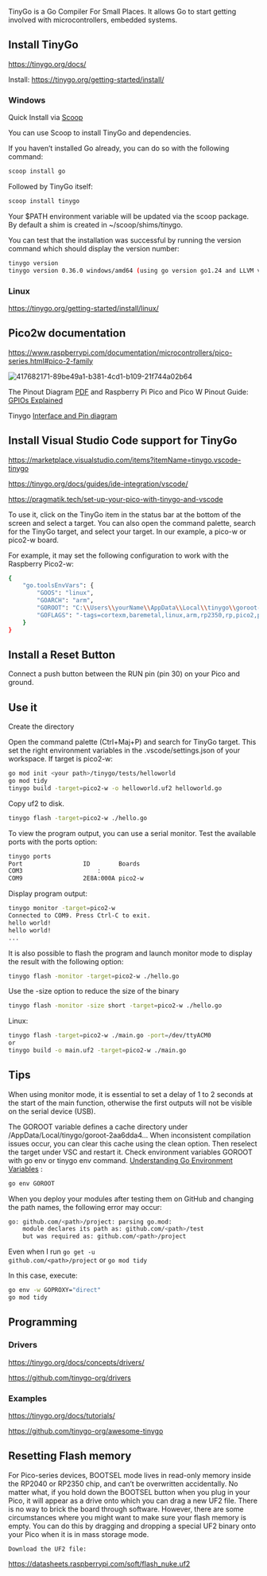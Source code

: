 TinyGo is a Go Compiler For Small Places. It allows Go to start getting involved with microcontrollers, embedded systems.

## Install TinyGo

https://tinygo.org/docs/

Install: https://tinygo.org/getting-started/install/

### Windows

Quick Install via [Scoop](https://mrotaru.co.uk/blog/windows-package-manager-scoop/)

You can use Scoop to install TinyGo and dependencies.

If you haven’t installed Go already, you can do so with the following command:

``` bash
scoop install go
```

Followed by TinyGo itself:

``` bash
scoop install tinygo
```

Your $PATH environment variable will be updated via the scoop package. By default a shim is created in ~/scoop/shims/tinygo.

You can test that the installation was successful by running the version command which should display the version number:

``` bash
tinygo version
tinygo version 0.36.0 windows/amd64 (using go version go1.24 and LLVM version 19.1.2)
```

### Linux

https://tinygo.org/getting-started/install/linux/

## Pico2w documentation

https://www.raspberrypi.com/documentation/microcontrollers/pico-series.html#pico-2-family

![417682171-89be49a1-b381-4cd1-b109-21f744a02b64](https://github.com/user-attachments/assets/37f50285-c34e-4ee5-be57-5646e404991e)

The Pinout Diagram [PDF](https://datasheets.raspberrypi.com/pico/Pico-2-Pinout.pdf) and Raspberry Pi Pico and Pico W Pinout Guide: [GPIOs Explained](https://randomnerdtutorials.com/raspberry-pi-pico-w-pinout-gpios)

Tinygo [Interface and Pin diagram](https://tinygo.org/docs/reference/microcontrollers/pico2-w/)

## Install Visual Studio Code support for TinyGo

https://marketplace.visualstudio.com/items?itemName=tinygo.vscode-tinygo

https://tinygo.org/docs/guides/ide-integration/vscode/

https://pragmatik.tech/set-up-your-pico-with-tinygo-and-vscode

To use it, click on the TinyGo item in the status bar at the bottom of the screen and select a target. You can also open the command palette, search for the TinyGo target, and select your target. In our example, a pico-w or pico2-w board.

For example, it may set the following configuration to work with the Raspberry Pico2-w:

``` bash
{
    "go.toolsEnvVars": {
        "GOOS": "linux",
        "GOARCH": "arm",
        "GOROOT": "C:\\Users\\yourName\\AppData\\Local\\tinygo\\goroot-fe15d27687627bb9dacd906a845880b8406b8c133b7c087813b7f5767641f01a",
        "GOFLAGS": "-tags=cortexm,baremetal,linux,arm,rp2350,rp,pico2,pico2-w,cyw43439,tinygo,purego,osusergo,math_big_pure_go,gc.conservative,scheduler.cores,serial.usb"
    }
}
```

## Install a Reset Button

Connect a push button between the RUN pin (pin 30) on your Pico and ground.

## Use it

Create the directory

Open the command palette (Ctrl+Maj+P) and search for TinyGo target.
This set the right environment variables in the .vscode/settings.json of your workspace. If target is pico2-w:

``` bash
go mod init <your path>/tinygo/tests/helloworld
go mod tidy
tinygo build -target=pico2-w -o helloworld.uf2 helloworld.go
```

Copy uf2 to disk.

``` bash
tinygo flash -target=pico2-w ./hello.go
```

To view the program output, you can use a serial monitor.
Test the available ports with the ports option:

``` bash
tinygo ports
Port                 ID        Boards
COM3                     :     
COM9                 2E8A:000A pico2-w
```

Display program output:

``` bash
tinygo monitor -target=pico2-w
Connected to COM9. Press Ctrl-C to exit.
hello world!
hello world!
...
```
It is also possible to flash the program and launch monitor mode to display the result with the following option:
``` bash
tinygo flash -monitor -target=pico2-w ./hello.go
```

Use the -size option to reduce the size of the binary
``` bash
tinygo flash -monitor -size short -target=pico2-w ./hello.go
```

Linux:

``` bash
tinygo flash -target=pico2-w ./main.go -port=/dev/ttyACM0
or
tinygo build -o main.uf2 -target=pico2-w ./main.go
```

## Tips

When using monitor mode, it is essential to set a delay of 1 to 2 seconds at the start of the main function, otherwise the first outputs will not be visible on the serial device (USB).

The GOROOT variable defines a cache directory under <user>/AppData/Local/tinygo/goroot-2aa6dda4...
When inconsistent compilation issues occur, you can clear this cache using the clean option.
Then reselect the target under VSC and restart it.
Check environment variables GOROOT with go env or tinygo env command. [Understanding Go Environment Variables](https://medium.com/@dilandashintha/understanding-go-env-1109bcba9a9c) :

``` bash
go env GOROOT
```

When you deploy your modules after testing them on GitHub and changing the path names, the following error may occur:

``` bash
go: github.com/<path>/project: parsing go.mod:
    module declares its path as: github.com/<path>/test
    but was required as: github.com/<path>/project
```

Even when I run <code>go get -u github.com/\<path\>/project</code> or
<code>go mod tidy</code>

In this case, execute:

``` bash
go env -w GOPROXY="direct"
go mod tidy
```

## Programming

### Drivers

https://tinygo.org/docs/concepts/drivers/

https://github.com/tinygo-org/drivers

### Examples

https://tinygo.org/docs/tutorials/

https://github.com/tinygo-org/awesome-tinygo


## Resetting Flash memory

For Pico-series devices, BOOTSEL mode lives in read-only memory inside the RP2040 or RP2350 chip, and can’t be overwritten accidentally. No matter what, if you hold down the BOOTSEL button when you plug in your Pico, it will appear as a drive onto which you can drag a new UF2 file. There is no way to brick the board through software. However, there are some circumstances where you might want to make sure your flash memory is empty. You can do this by dragging and dropping a special UF2 binary onto your Pico when it is in mass storage mode.

    Download the UF2 file:
    
https://datasheets.raspberrypi.com/soft/flash_nuke.uf2





